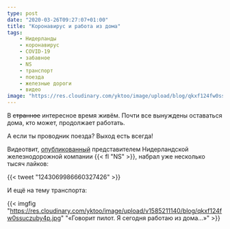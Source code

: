 ```yaml
---
type: post
date: "2020-03-26T09:27:07+01:00"
title: "Коронавирус и работа из дома"
tags:
    - Нидерланды
    - коронавирус
    - COVID-19
    - забавное
    - NS
    - транспорт
    - поезда
    - железные дороги
    - видео
image: "https://res.cloudinary.com/yktoo/image/upload/blog/qkxf124fw0ssuczuby4p.jpg"
---
```


В ~~странное~~ интересное время живём. Почти все вынуждены оставаться дома, кто может, продолжает работать.

А если ты проводник поезда? Выход есть всегда!

<!--more-->

Видеотвит, [опубликованный](https://twitter.com/barthoboer/status/1243069986660327426) представителем Нидерландской железнодорожной компании {{< fl "NS" >}}, набрал уже несколько тысяч лайков:

{{< tweet "1243069986660327426" >}}

И ещё на тему транспорта:

{{< imgfig "https://res.cloudinary.com/yktoo/image/upload/v1585211140/blog/qkxf124fw0ssuczuby4p.jpg" "«Говорит пилот. Я сегодня работаю из дома…»" >}}
